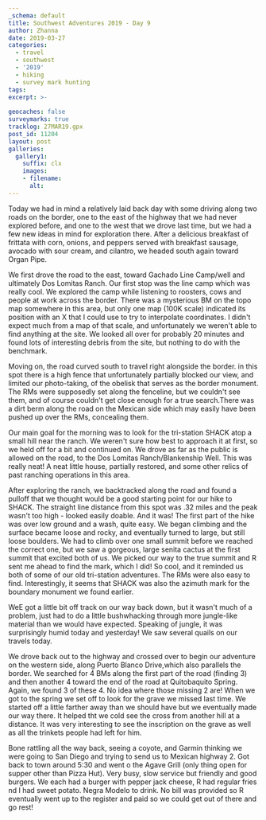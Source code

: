 ```yaml
---
_schema: default
title: Southwest Adventures 2019 - Day 9
author: Zhanna
date: 2019-03-27
categories: 
  - travel
  - southwest
  - '2019'
  - hiking
  - survey mark hunting
tags:
excerpt: >-
  
geocaches: false
surveymarks: true
tracklog: 27MAR19.gpx
post_id: 11204
layout: post  
galleries:
  gallery1:
    suffix: clx
    images:
    - filename: 
      alt:                                       
---
```


Today we had in mind a relatively laid back day with some driving along two roads on the border, one to the east of the highway that we had never explored before, and one to the west that we drove last time, but we had a few new ideas in mind for exploration there. After a delicious breakfast of frittata with corn, onions, and peppers served with breakfast sausage, avocado with sour cream, and cilantro, we headed south again toward Organ Pipe. 

We first drove the road to the east, toward Gachado Line Camp/well and ultimately Dos Lomitas Ranch. Our first stop was the line camp which was really cool. We explored the camp while listening to roosters, cows and people at work across the border. There was a mysterious BM on the topo map somewhere in this area, but only one map (100K scale) indicated its position with an X that I could use to try to interpolate coordinates. I didn't expect much from a map of that scale, and unfortunately we weren't able to find anything at the site. We looked all over for probably 20 minutes and found lots of interesting debris from the site, but nothing to do with the benchmark.

Moving on, the road curved south to travel right alongside the border. in this spot there is a high fence that unfortunately partially blocked our view, and limited our photo-taking, of the obelisk that serves as the border monument. The RMs were supposedly set along the fenceline, but we couldn't see them, and of course couldn't get close enough for a true search.There was a dirt berm along the road on the Mexican side which may easily have been pushed up over the RMs, concealing them.

Our main goal for the morning was to look for the tri-station SHACK atop a small hill near the ranch. We weren't sure how best to approach it at first, so we held off for a bit and continued on. We drove as far as the public is allowed on the road, to the Dos Lomitas Ranch/Blankenship Well. This was really neat! A neat little house, partially restored, and some other relics of past ranching operations in this area.

After exploring the ranch, we backtracked along the road and found a pulloff that we thought would be a good starting point for our hike to SHACK. The straight line distance from this spot was .32 miles and the peak wasn't too high - looked easily doable. And it was! The first part of the hike was over low ground and a wash, quite easy. We began climbing and the surface became loose and rocky, and eventually turned to large, but still loose boulders. We had to climb over one small summit before we reached the correct one, but we saw a gorgeous, large senita cactus at the first summit that excited both of us. We picked our way to the true summit and R sent me ahead to find the mark, which I did! So cool, and it reminded us both of some of our old tri-station adventures. The RMs were also easy to find. Interestingly, it seems that SHACK was also the azimuth mark for the boundary monument we found earlier.

WeE got a little bit off track on our way back down, but it wasn't much of a problem, just had to do a little bushwhacking through more jungle-like material than we would have expected. Speaking of jungle, it was surprisingly humid today and yesterday! We saw several quails on our travels today.

We drove back out to the highway and crossed over to begin our adventure on the western side, along Puerto Blanco Drive,which also parallels the border. We searched for 4 BMs along the first part of the road (finding 3) and then another 4 toward the end of the road at Quitobaquito Spring. Again, we found 3 of these 4. No idea where those missing 2 are! When we got to the spring we set off to look for the grave we missed last time. We started off a little farther away than we should have but we eventually made our way there. It helped tht we cold see the cross from another hill at a distance. It was very interesting to see the inscription on the grave as well as all the trinkets people had left for him.

Bone rattling all the way back, seeing a coyote, and Garmin thinking we were going to San Diego and trying to send us to Mexican highway 2. Got back to town around 5:30 and went o the Agave Grill (only thing open for supper other than Pizza Hut). Very busy, slow service but friendly and good burgers. We each had a burger with pepper jack cheese, R had regular fries nd I had sweet potato. Negra Modelo to drink. No bill was provided so R eventually went up to the register and paid so we could get out of there and go rest!
